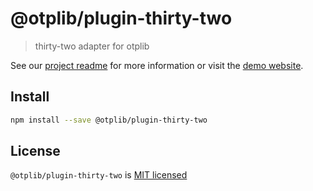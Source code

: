 # @otplib/plugin-thirty-two

> thirty-two adapter for otplib

See our [project readme][project-v-readme] for more information
or visit the [demo website][project-v-site].

## Install

```bash
npm install --save @otplib/plugin-thirty-two
```

## License

`@otplib/plugin-thirty-two` is [MIT licensed][project-license]

[project-license]: https://github.com/yeojz/otplib/blob/master/LICENSE
[project-v-readme]: https://github.com/yeojz/otplib/blob/master/README.md#plugins---base32
[project-v-site]: https://otplib.yeojz.com
